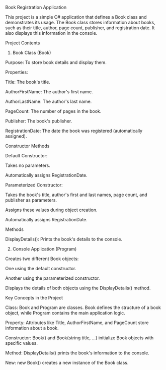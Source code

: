 Book Registration Application

This project is a simple C# application that defines a Book class and demonstrates its usage. The Book class stores information about books, such as their title, author, page count, publisher, and registration date. It also displays this information in the console.

Project Contents

1. Book Class (Book)

Purpose: To store book details and display them.

Properties:

Title: The book's title.

AuthorFirstName: The author's first name.

AuthorLastName: The author's last name.

PageCount: The number of pages in the book.

Publisher: The book's publisher.

RegistrationDate: The date the book was registered (automatically assigned).

Constructor Methods

Default Constructor:

Takes no parameters.

Automatically assigns RegistrationDate.

Parameterized Constructor:

Takes the book's title, author's first and last names, page count, and publisher as parameters.

Assigns these values during object creation.

Automatically assigns RegistrationDate.

Methods

DisplayDetails(): Prints the book's details to the console.

2. Console Application (Program)

Creates two different Book objects:

One using the default constructor.

Another using the parameterized constructor.

Displays the details of both objects using the DisplayDetails() method.

Key Concepts in the Project

Class: Book and Program are classes. Book defines the structure of a book object, while Program contains the main application logic.

Property: Attributes like Title, AuthorFirstName, and PageCount store information about a book.

Constructor: Book() and Book(string title, ...) initialize Book objects with specific values.

Method: DisplayDetails() prints the book's information to the console.

New: new Book() creates a new instance of the Book class.
